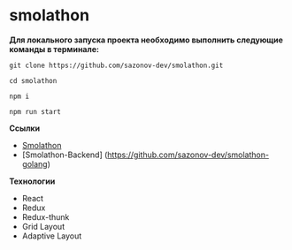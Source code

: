 # smolathon

**Для локального запуска проекта необходимо выполнить следующие команды в терминале:**
```
git clone https://github.com/sazonov-dev/smolathon.git
```
```
cd smolathon
```
```
npm i
```
```
npm run start
```

**Ссылки**

* [Smolathon](https://sazonov-dev.github.io/smolathon/)
* [Smolathon-Backend] (https://github.com/sazonov-dev/smolathon-golang)

**Технологии**

* React
* Redux
* Redux-thunk
* Grid Layout
* Adaptive Layout

